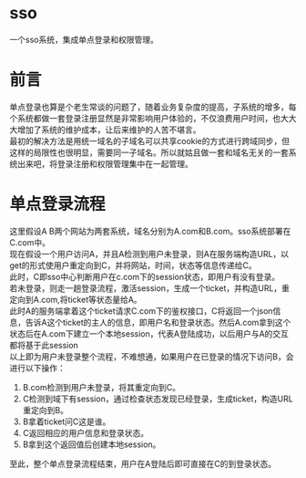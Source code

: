 # sso
一个sso系统，集成单点登录和权限管理。
# 前言
单点登录也算是个老生常谈的问题了，随着业务复杂度的提高，子系统的增多，每个系统都做一套登录注册显然是非常影响用户体验的，不仅浪费用户时间，也大大大增加了系统的维护成本，让后来维护的人苦不堪言。<br>
最初的解决方法是用统一域名的子域名可以共享cookie的方式进行跨域同步，但这样的局限性也很明显，需要同一子域名。所以就姑且做一套和域名无关的一套系统出来吧，将登录注册和权限管理集中在一起管理。
# 单点登录流程
这里假设A B两个网站为两套系统，域名分别为A.com和B.com。sso系统部署在C.com中。<br>
现在假设一个用户访问A，并且A检测到用户未登录，则A在服务端构造URL，以get的形式使用户重定向到C，并将网站，时间，状态等信息传递给C。<br>
此时，C即sso中心判断用户在c.com下的session状态，即用户有没有登录。<br>
若未登录，则走一趟登录流程，激活session，生成一个ticket，并构造URL，重定向到A.com,将ticket等状态量给A。<br>
此时A的服务端拿着这个ticket请求C.com下的鉴权接口，C将返回一个json信息，告诉A这个ticket的主人的信息，即用户名和登录状态。然后A.com拿到这个状态后在A.com下建立一个本地session，代表A登陆成功，以后用户与A的交互都将基于此session<br>
以上即为用户未登录整个流程，不难想通，如果用户在已登录的情况下访问B，会进行以下操作：<br>
1. B.com检测到用户未登录，将其重定向到C。
2. C检测到域下有session，通过检查状态发现已经登录，生成ticket，构造URL重定向到B。
3. B拿着ticket问C这是谁。
4. C返回相应的用户信息和登录状态。
5. B拿到这个返回值后创建本地session。<br>

至此，整个单点登录流程结束，用户在A登陆后即可直接在C的到登录状态。
